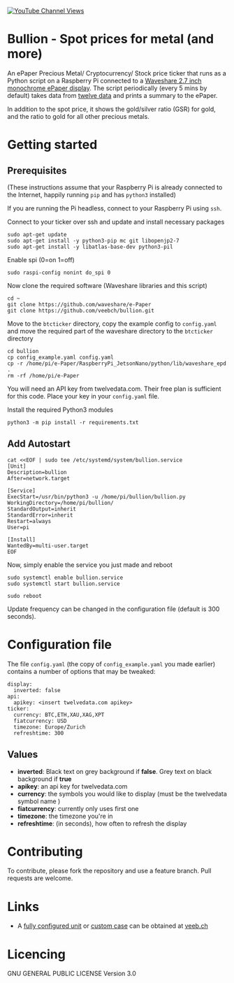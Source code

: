 [![YouTube Channel Views](https://img.shields.io/youtube/channel/views/UCz5BOU9J9pB_O0B8-rDjCWQ?label=YouTube&style=social)](https://www.youtube.com/channel/UCz5BOU9J9pB_O0B8-rDjCWQ)

# Bullion - Spot prices for metal (and more)

An ePaper Precious Metal/ Cryptocurrency/ Stock price ticker that runs as a Python script on a Raspberry Pi connected to a [Waveshare 2.7 inch monochrome ePaper display](https://www.waveshare.com/wiki/2.7inch_e-Paper_HAT). The script periodically (every 5 mins by default) takes data from [twelve data](https://www.twelvedata.com/) and prints a summary to the ePaper.

In addition to the spot price, it shows the gold/silver ratio (GSR) for gold, and the ratio to gold for all other precious metals.


# Getting started

## Prerequisites

(These instructions assume that your Raspberry Pi is already connected to the Internet, happily running `pip` and has `python3` installed)

If you are running the Pi headless, connect to your Raspberry Pi using `ssh`.

Connect to your ticker over ssh and update and install necessary packages 
```
sudo apt-get update
sudo apt-get install -y python3-pip mc git libopenjp2-7
sudo apt-get install -y libatlas-base-dev python3-pil
```

Enable spi (0=on 1=off)

```
sudo raspi-config nonint do_spi 0
```

Now clone the required software (Waveshare libraries and this script)

```
cd ~
git clone https://github.com/waveshare/e-Paper
git clone https://github.com/veebch/bullion.git
```
Move to the `btcticker` directory, copy the example config to `config.yaml` and move the required part of the waveshare directory to the `btcticker` directory
```
cd bullion
cp config_example.yaml config.yaml
cp -r /home/pi/e-Paper/RaspberryPi_JetsonNano/python/lib/waveshare_epd .
rm -rf /home/pi/e-Paper
```

You will need an API key from twelvedata.com. Their free plan is sufficient for this code. Place your key in your `config.yaml` file.

Install the required Python3 modules
```
python3 -m pip install -r requirements.txt
```

## Add Autostart

```
cat <<EOF | sudo tee /etc/systemd/system/bullion.service
[Unit]
Description=bullion
After=network.target

[Service]
ExecStart=/usr/bin/python3 -u /home/pi/bullion/bullion.py
WorkingDirectory=/home/pi/bullion/
StandardOutput=inherit
StandardError=inherit
Restart=always
User=pi

[Install]
WantedBy=multi-user.target
EOF
```
Now, simply enable the service you just made and reboot
```  
sudo systemctl enable bullion.service
sudo systemctl start bullion.service

sudo reboot
```

Update frequency can be changed in the configuration file (default is 300 seconds).

# Configuration file

The file `config.yaml` (the copy of `config_example.yaml` you made earlier) contains a number of options that may be tweaked:

```
display:
  inverted: false
api:
  apikey: <insert twelvedata.com apikey>
ticker:
  currency: BTC,ETH,XAU,XAG,XPT
  fiatcurrency: USD
  timezone: Europe/Zurich
  refreshtime: 300
```

## Values

- **inverted**: Black text on grey background if **false**. Grey text on black background if **true**
- **apikey**: an api key for twelvedata.com
- **currency**: the symbols you would like to display (must be the twelvedata symbol name )
- **fiatcurrency**: currently only uses first one
- **timezone**: the timezone you're in
- **refreshtime**: (in seconds), how often to refresh the display


# Contributing

To contribute, please fork the repository and use a feature branch. Pull requests are welcome.

# Links

- A [fully configured unit](https://www.veeb.ch/store/p/w5exxxcog8vgv0tn4xiyw8pr31ltwp) or [custom case](https://www.veeb.ch/store/p/ticker-enclosure) can be obtained at [veeb.ch](http://www.veeb.ch/)


# Licencing

GNU GENERAL PUBLIC LICENSE Version 3.0
